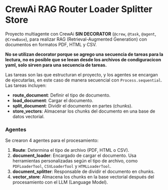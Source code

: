 # CrewAi RAG Router Loader Splitter Store

Proyecto multiagente con CrewAi **SIN DECORATOR** (`@crew`, `@task`, `@agent`, `@CrewBase`), para realizar RAG (Retrieval-Augmented Generation) con documentos en formatos PDF, HTML y CSV.

**No se utilizan decorator porque se agrego una secuencia de tareas para la lectura, no es posible que se leean desde los archivos de condiguracicon yaml, solo sirven para una secuencia de tareas.**

Las tareas son las que estructuran el proyecto, y los agentes se encargan de ejecutarlas, en este caso de manera secuencial con `Process.sequential`. Las tareas incluyen:

- **route_document**: Definir el tipo de documento.
- **load_document**: Cargar el documento.
- **split_document**: Dividir el documento en partes (chunks).
- **store_vectors**: Almacenar los chunks del documento en una base de datos vectorial.

### Agentes
Se crearon 4 agentes para el procesamiento:

1. **Route**: Determina el tipo de archivo (PDF, HTML o CSV).
2. **document_loader**: Encargado de cargar el documento. Usa herramientas personalizadas según el tipo de archivo, como `PDFLoaderTool`, `CSVLoaderTool` y `HTMLLoaderTool`.
3. **document_splitter**: Responsable de dividir el documento en chunks.
4. **vector_store**: Almacena los chunks en la base vectorial después del procesamiento con el LLM (Language Model).

